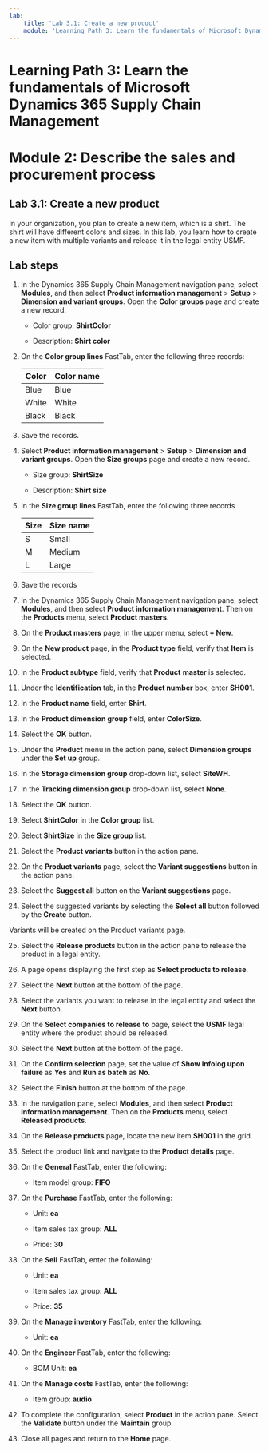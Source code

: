 ```yaml
---
lab:
    title: 'Lab 3.1: Create a new product'
    module: 'Learning Path 3: Learn the fundamentals of Microsoft Dynamics 365 Supply Chain Management'
---
```


# Learning Path 3: Learn the fundamentals of Microsoft Dynamics 365 Supply Chain Management
# Module 2: Describe the sales and procurement process

## Lab 3.1: Create a new product

In your organization, you plan to create a new item, which is a shirt. The shirt will have different colors and sizes. In this lab, you learn how to create a new item with multiple variants and release it in the legal entity USMF.

## Lab steps

1. In the Dynamics 365 Supply Chain Management navigation pane, select **Modules**, and then select **Product information management** > **Setup** > **Dimension and variant groups**. Open the **Color groups** page and create a new record.

	- Color group: **ShirtColor**

	- Description: **Shirt color**

2. On the **Color group lines** FastTab, enter the following three records:

	| **Color** | **Color name** |
	|-----------|----------------|
	| Blue      | Blue           |
	| White     | White          |
	| Black     | Black          |


3. Save the records.

4. Select **Product information management** > **Setup** > **Dimension and variant groups**. Open the **Size groups** page and create a new record.

	- Size group: **ShirtSize**

	- Description: **Shirt size**

5. In the **Size group lines** FastTab, enter the following three records

	| **Size** | **Size name** |
	|----------|---------------|
	| S        | Small         |
	| M        | Medium        |
	| L        | Large         |


6. Save the records

7. In the Dynamics 365 Supply Chain Management navigation pane, select **Modules**, and then select **Product information management**. Then on the **Products** menu, select **Product masters**.

8. On the **Product masters** page, in the upper menu, select **+ New**.

9. On the **New product** page, in the **Product type** field, verify that **Item** is selected.

10. In the **Product subtype** field, verify that **Product** **master** is selected.

11. Under the **Identification** tab, in the **Product number** box, enter **SH001**.

12. In the **Product name** field, enter **Shirt**.

13. In the **Product dimension group** field, enter **ColorSize**.

14. Select the **OK** button.

15. Under the **Product** menu in the action pane, select **Dimension groups** under the **Set up** group.

16. In the **Storage dimension group** drop-down list, select **SiteWH**.

17. In the **Tracking dimension group** drop-down list, select **None**.

18. Select the **OK** button.

19. Select **ShirtColor** in the **Color group** list.

20. Select **ShirtSize** in the **Size group** list.

21. Select the **Product variants** button in the action pane.

22. On the **Product variants** page, select the **Variant suggestions** button in the action pane.

23. Select the **Suggest all** button on the **Variant suggestions** page.

24. Select the suggested variants by selecting the **Select all** button followed by the **Create** button.

Variants will be created on the Product variants page.

25. Select the **Release products** button in the action pane to release the product in a legal entity.

26. A page opens displaying the first step as **Select products to release**.

27. Select the **Next** button at the bottom of the page.

28. Select the variants you want to release in the legal entity and select the **Next** button.

29. On the **Select companies to release to** page, select the **USMF** legal entity where the product should be released.

30. Select the **Next** button at the bottom of the page.

31. On the **Confirm selection** page, set the value of **Show Infolog upon failure** as **Yes** and **Run as batch** as **No**.

32. Select the **Finish** button at the bottom of the page.

16. In the navigation pane, select **Modules**, and then select **Product information management**. Then on the **Products** menu, select **Released products**.

33. On the **Release products** page, locate the new item **SH001** in the grid.

34. Select the product link and navigate to the **Product details** page.

35. On the **General** FastTab, enter the following:

	- Item model group: **FIFO**

36. On the **Purchase** FastTab, enter the following:

	- Unit: **ea**

	- Item sales tax group: **ALL**

	- Price: **30**

37. On the **Sell** FastTab, enter the following:

	- Unit: **ea**

	- Item sales tax group: **ALL**

	- Price: **35**

38. On the **Manage inventory** FastTab, enter the following:

	- Unit: **ea**

39. On the **Engineer** FastTab, enter the following:

	- BOM Unit: **ea**

40. On the **Manage costs** FastTab, enter the following:

	- Item group: **audio**

41. To complete the configuration, select **Product** in the action pane. Select the **Validate** button under the **Maintain** group.

42. Close all pages and return to the **Home** page.

 
